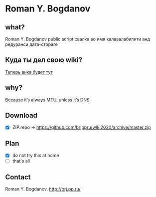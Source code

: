 # Roman Y. Bogdanov

## what?
Roman Y. Bogdanov public script свалка во имя халавалабилити анд редуранси дата-стораге

## Куда ты дел свою wiki?
[Теперь вика будет тут](https://github.com/brjppru/wiki2020.wiki.git)

## why?
Because it’s always MTU, unless it’s DNS

## Download
- [X] ZIP.repo -> https://github.com/brjppru/wiki2020/archive/master.zip

## Plan
- [X]  do not try this at home
- [ ]  that's all

## Contact
Roman Y. Bogdanov, http://brj.pp.ru/
